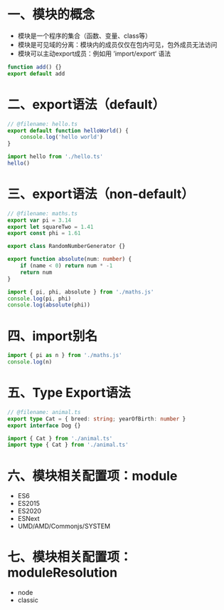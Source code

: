 # 一、模块的概念

- 模块是一个程序的集合（函数、变量、class等）
- 模块是可见域的分离：模块内的成员仅仅在包内可见，包外成员无法访问
- 模块可以主动export成员：例如用 ’import/export‘ 语法

```ts
function add() {}
export default add
```


# 二、export语法（default）

```ts
// @filename: hello.ts
export default function helloWorld() {
	console.log('hello world')
}
```

```ts
import hello from './hello.ts'
hello()
```


# 三、export语法（non-default）

```ts
// @filename: maths.ts
export var pi = 3.14
export let squareTwo = 1.41
export const phi = 1.61

export class RandomNumberGenerator {}

export function absolute(num: number) {
	if (name < 0) return num * -1
	return num
}
```

```ts
import { pi, phi, absolute } from './maths.js'
console.log(pi, phi)
console.log(absolute(phi))
```


# 四、import别名

```ts
import { pi as n } from './maths.js'
console.log(n)
```


# 五、Type Export语法

```ts
// @filename: animal.ts
export type Cat = { breed: string; yearOfBirth: number }
export interface Dog {}
```

```ts
import { Cat } from './animal.ts'
import type { Cat } from './animal.ts'
```


# 六、模块相关配置项：module

- ES6
- ES2015
- ES2020
- ESNext
- UMD/AMD/Commonjs/SYSTEM


# 七、模块相关配置项：moduleResolution

- node
- classic




